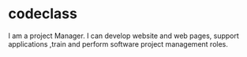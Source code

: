 # codeclass
I am a project Manager. I can develop website and web pages, support applications ,train and perform software project management roles.
